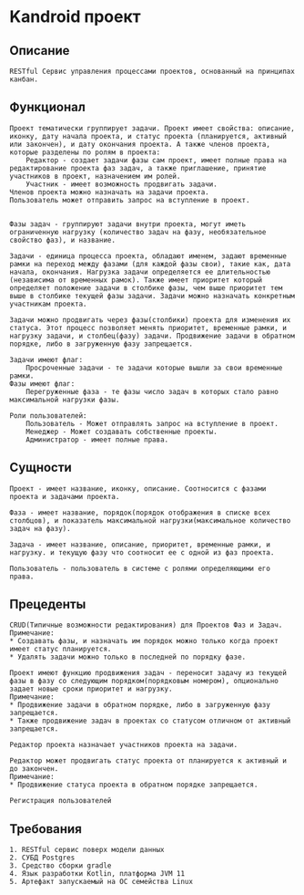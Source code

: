 # Kandroid проект

## Описание

    RESTful Сервис управления процессами проектов, основанный на принципах канбан.

## Функционал

    Проект тематически группирует задачи. Проект имеет свойства: описание, иконку, дату начала проекта, и статус проекта (планируется, активный или закончен), и дату окончания проекта. А также членов проекта, которые разделены по ролям в проекта: 
        Редактор - создает задачи фазы сам проект, имеет полные права на редактирование проекта фаз задач, а также приглашение, принятие участников в проект, назначением им ролей.
        Участник - имеет возможность продвигать задачи.
    Членов проекта можно назначать на задачи проекта.
    Пользователь может отправить запрос на вступление в проект.


    Фазы задач - группируют задачи внутри проекта, могут иметь ограниченную нагрузку (количество задач на фазу, необязательное свойство фаз), и название. 

    Задачи - единица процесса проекта, обладают именем, задают временные рамки на переход между фазами (для каждой фазы свои), такие как, дата начала, окончания. Нагрузка задачи определяется ее длительностью (независима от временных рамок). Также имеет приоритет который определяет положение задачи в столбике фазы, чем выше приоритет тем выше в столбике текущей фазы задачи. Задачи можно назначать конкретным участникам проекта.

    Задачи можно продвигать через фазы(столбики) проекта для изменения их статуса. Этот процесс позволяет менять приоритет, временные рамки, и нагрузку задачи, и столбец(фазу) задачи. Продвижение задачи в обратном порядке, либо в загруженную фазу запрещается.

    Задачи имеют флаг:
        Просроченные задачи - те задачи которые вышли за свои временные рамки.
    Фазы имеют флаг:
        Перегруженные фаза - те фазы число задач в которых стало равно максимальной нагрузки фазы.

    Роли пользователей: 
        Пользователь - Может отправлять запрос на вступление в проект.
        Менеджер - Может создавать собственные проекты.
        Администратор - имеет полные права.

## Сущности

    Проект - имеет название, иконку, описание. Соотносится с фазами проекта и задачами проекта.

    Фаза - имеет название, порядок(порядок отображения в списке всех столбцов), и показатель максимальной нагрузки(максимальное количество задач на фазу).

    Задача - имеет название, описание, приоритет, временные рамки, и нагрузку. и текущую фазу что соотносит ее с одной из фаз проекта.

    Пользователь - пользователь в системе с ролями определяющими его права.

## Прецеденты

    CRUD(Типичные возможности редактирования) для Проектов Фаз и Задач.
    Примечание: 
    * Создавать фазы, и назначать им порядок можно только когда проект имеет статус планируется.
    * Удалять задачи можно только в последней по порядку фазе.

    Проект имеют функцию продвижения задач - переносит задачу из текущей фазы в фазу со следующим порядком(порядковым номером), опционально задает новые сроки приоритет и нагрузку.
    Примечание:
    * Продвижение задачи в обратном порядке, либо в загруженную фазу запрещается.
    * Также продвижение задач в проектах со статусом отличном от активный запрещается.

    Редактор проекта назначает участников проекта на задачи.

    Редактор может продвигать статус проекта от планируется к активный и до закончен.
    Примечание:
    * Продвижение статуса проекта в обратном порядке запрещается.

    Регистрация пользователей

## Требования

    1. RESTful сервис поверх модели данных
    2. СУБД Postgres
    3. Средство сборки gradle
    4. Язык разработки Kotlin, платформа JVM 11
    5. Артефакт запускаемый на ОС семейства Linux
